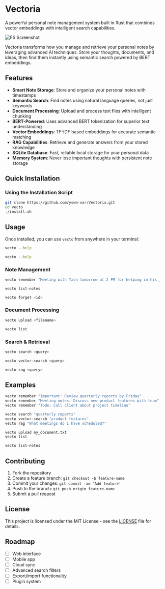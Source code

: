 # Vectoria

A powerful personal note management system built in Rust that combines vector embeddings with intelligent search capabilities.

![FS Screenshot](https://raw.githubusercontent.com/yswa-var/Vectoria/main/Screenshot%202025-07-25%20at%209.08.40%E2%80%AFPM.png)

Vectoria transforms how you manage and retrieve your personal notes by leveraging advanced AI techniques. Store your thoughts, documents, and ideas, then find them instantly using semantic search powered by BERT embeddings.

## Features

- **Smart Note Storage**: Store and organize your personal notes with timestamps
- **Semantic Search**: Find notes using natural language queries, not just keywords
- **Document Processing**: Upload and process text files with intelligent chunking
- **BERT-Powered**: Uses advanced BERT tokenization for superior text understanding
- **Vector Embeddings**: TF-IDF based embeddings for accurate semantic matching
- **RAG Capabilities**: Retrieve and generate answers from your stored knowledge
- **SQLite Database**: Fast, reliable local storage for your personal data
- **Memory System**: Never lose important thoughts with persistent note storage

## Quick Installation

### Using the Installation Script 

```bash
git clone https://github.com/yswa-var/Vectoria.git
cd vecto
./install.sh
```

## Usage

Once installed, you can use `vecto` from anywhere in your terminal:

```bash
vecto --help

vecto --help
```

### Note Management

```bash
vecto remember "Meeting with Yash tomorrow at 2 PM for helping in his job search"

vecto list-notes

vecto forget <id>
```

### Document Processing

```bash
vecto upload <filename>

vecto list
```

### Search & Retrieval

```bash
vecto search <query>

vecto vector-search <query>

vecto rag <query>
```

## Examples

```bash
vecto remember "Important: Review quarterly reports by Friday"
vecto remember "Meeting notes: Discuss new product features with team"
vecto remember "Todo: Call client about project timeline"

vecto search "quarterly reports"
vecto vector-search "product features"
vecto rag "What meetings do I have scheduled?"

vecto upload my_document.txt
vecto list

vecto list-notes
```

## Contributing

1. Fork the repository
2. Create a feature branch: `git checkout -b feature-name`
3. Commit your changes: `git commit -am 'Add feature'`
4. Push to the branch: `git push origin feature-name`
5. Submit a pull request

## License

This project is licensed under the MIT License - see the [LICENSE](LICENSE) file for details.

## Roadmap

- [ ] Web interface
- [ ] Mobile app
- [ ] Cloud sync
- [ ] Advanced search filters
- [ ] Export/import functionality
- [ ] Plugin system
